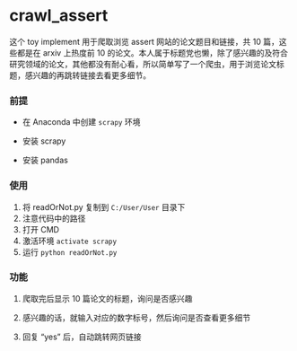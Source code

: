 # crawl_assert

这个 toy implement 用于爬取浏览 assert 网站的论文题目和链接，共 10 篇，这些都是在 arxiv 上热度前 10 的论文。本人属于标题党也懒，除了感兴趣的及符合研究领域的论文，其他都没有耐心看，所以简单写了一个爬虫，用于浏览论文标题，感兴趣的再跳转链接去看更多细节。

### 前提

+ 在 Anaconda 中创建 `scrapy` 环境

+ 安装 scrapy
+ 安装 pandas

### 使用


1. 将 readOrNot.py 复制到 `C:/User/User` 目录下
2. 注意代码中的路径
3. 打开 CMD 
3. 激活环境 `activate scrapy`
4. 运行 `python readOrNot.py`

### 功能

1. 爬取完后显示 10 篇论文的标题，询问是否感兴趣

2. 感兴趣的话，就输入对应的数字标号，然后询问是否查看更多细节

3. 回复 “yes” 后，自动跳转网页链接



